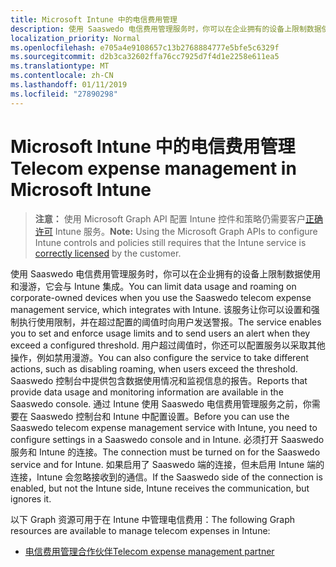 ```yaml
---
title: Microsoft Intune 中的电信费用管理
description: 使用 Saaswedo 电信费用管理服务时，你可以在企业拥有的设备上限制数据使用和漫游，它会与 Intune 集成。 该服务让你可以设置和强制执行使用限制，并在超过配置的阈值时向用户发送警报。 用户超过阈值时，你还可以配置服务以采取其他操作，例如禁用漫游。 Saaswedo 控制台中提供包含数据使用情况和监视信息的报告。 通过 Intune 使用 Saaswedo 电信费用管理服务之前，你需要在 Saaswedo 控制台和 Intune 中配置设置。 必须打开 Saaswedo 服务和 Intune 的连接。 如果启用了 Saaswedo 端的连接，但未启用 Intune 端的连接，Intune 会忽略接收到的通信。
localization_priority: Normal
ms.openlocfilehash: e705a4e9108657c13b2768884777e5bfe5c6329f
ms.sourcegitcommit: d2b3ca32602ffa76cc7925d7f4d1e2258e611ea5
ms.translationtype: MT
ms.contentlocale: zh-CN
ms.lasthandoff: 01/11/2019
ms.locfileid: "27890298"
---
```

# <a name="telecom-expense-management-in-microsoft-intune"></a><span data-ttu-id="944ef-109">Microsoft Intune 中的电信费用管理</span><span class="sxs-lookup"><span data-stu-id="944ef-109">Telecom expense management in Microsoft Intune</span></span>

> <span data-ttu-id="944ef-110">**注意：** 使用 Microsoft Graph API 配置 Intune 控件和策略仍需要客户[正确许可](https://www.microsoft.com/en-us/cloud-platform/microsoft-intune-pricing) Intune 服务。</span><span class="sxs-lookup"><span data-stu-id="944ef-110">**Note:** Using the Microsoft Graph APIs to configure Intune controls and policies still requires that the Intune service is [correctly licensed](https://www.microsoft.com/en-us/cloud-platform/microsoft-intune-pricing) by the customer.</span></span>

<span data-ttu-id="944ef-111">使用 Saaswedo 电信费用管理服务时，你可以在企业拥有的设备上限制数据使用和漫游，它会与 Intune 集成。</span><span class="sxs-lookup"><span data-stu-id="944ef-111">You can limit data usage and roaming on corporate-owned devices when you use the Saaswedo telecom expense management service, which integrates with Intune.</span></span> <span data-ttu-id="944ef-112">该服务让你可以设置和强制执行使用限制，并在超过配置的阈值时向用户发送警报。</span><span class="sxs-lookup"><span data-stu-id="944ef-112">The service enables you to set and enforce usage limits and to send users an alert when they exceed a configured threshold.</span></span> <span data-ttu-id="944ef-113">用户超过阈值时，你还可以配置服务以采取其他操作，例如禁用漫游。</span><span class="sxs-lookup"><span data-stu-id="944ef-113">You can also configure the service to take different actions, such as disabling roaming, when users exceed the threshold.</span></span> <span data-ttu-id="944ef-114">Saaswedo 控制台中提供包含数据使用情况和监视信息的报告。</span><span class="sxs-lookup"><span data-stu-id="944ef-114">Reports that provide data usage and monitoring information are available in the Saaswedo console.</span></span> <span data-ttu-id="944ef-115">通过 Intune 使用 Saaswedo 电信费用管理服务之前，你需要在 Saaswedo 控制台和 Intune 中配置设置。</span><span class="sxs-lookup"><span data-stu-id="944ef-115">Before you can use the Saaswedo telecom expense management service with Intune, you need to configure settings in a Saaswedo console and in Intune.</span></span> <span data-ttu-id="944ef-116">必须打开 Saaswedo 服务和 Intune 的连接。</span><span class="sxs-lookup"><span data-stu-id="944ef-116">The connection must be turned on for the Saaswedo service and for Intune.</span></span> <span data-ttu-id="944ef-117">如果启用了 Saaswedo 端的连接，但未启用 Intune 端的连接，Intune 会忽略接收到的通信。</span><span class="sxs-lookup"><span data-stu-id="944ef-117">If the Saaswedo side of the connection is enabled, but not the Intune side, Intune receives the communication, but ignores it.</span></span>

<span data-ttu-id="944ef-118">以下 Graph 资源可用于在 Intune 中管理电信费用：</span><span class="sxs-lookup"><span data-stu-id="944ef-118">The following Graph resources are available to manage telecom expenses in Intune:</span></span>  

- [<span data-ttu-id="944ef-119">电信费用管理合作伙伴</span><span class="sxs-lookup"><span data-stu-id="944ef-119">Telecom expense management partner</span></span>](intune-tem-telecomexpensemanagementpartner.md)
